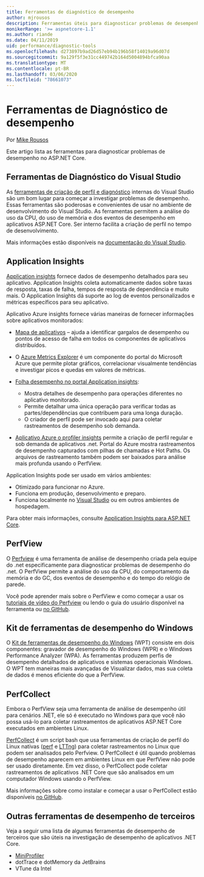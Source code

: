 ```yaml
---
title: Ferramentas de diagnóstico de desempenho
author: mjrousos
description: Ferramentas úteis para diagnosticar problemas de desempenho em aplicativos ASP.NET Core.
monikerRange: '>= aspnetcore-1.1'
ms.author: riande
ms.date: 04/11/2019
uid: performance/diagnostic-tools
ms.openlocfilehash: d273897b9ad26d57eb94b196b58f14019a96d07d
ms.sourcegitcommit: 9a129f5f3e31cc449742b164d5004894bfca90aa
ms.translationtype: MT
ms.contentlocale: pt-BR
ms.lasthandoff: 03/06/2020
ms.locfileid: "78661073"
---
```

# <a name="performance-diagnostic-tools"></a>Ferramentas de Diagnóstico de desempenho

Por [Mike Rousos](https://github.com/mjrousos)

Este artigo lista as ferramentas para diagnosticar problemas de desempenho no ASP.NET Core.

## <a name="visual-studio-diagnostic-tools"></a>Ferramentas de Diagnóstico do Visual Studio

As [ferramentas de criação de perfil e diagnóstico](/visualstudio/profiling) internas do Visual Studio são um bom lugar para começar a investigar problemas de desempenho. Essas ferramentas são poderosas e convenientes de usar no ambiente de desenvolvimento do Visual Studio. As ferramentas permitem a análise do uso da CPU, do uso de memória e dos eventos de desempenho em aplicativos ASP.NET Core. Ser interno facilita a criação de perfil no tempo de desenvolvimento.

Mais informações estão disponíveis na [documentação do Visual Studio](/visualstudio/profiling/profiling-overview).

## <a name="application-insights"></a>Application Insights

[Application insights](/azure/application-insights/app-insights-overview) fornece dados de desempenho detalhados para seu aplicativo. Application Insights coleta automaticamente dados sobre taxas de resposta, taxas de falha, tempos de resposta de dependência e muito mais. O Application Insights dá suporte ao log de eventos personalizados e métricas específicos para seu aplicativo.

Aplicativo Azure insights fornece várias maneiras de fornecer informações sobre aplicativos monitorados:

- [Mapa de aplicativos](/azure/application-insights/app-insights-app-map) – ajuda a identificar gargalos de desempenho ou pontos de acesso de falha em todos os componentes de aplicativos distribuídos.
- O [Azure Metrics Explorer](/azure/azure-monitor/platform/metrics-getting-started) é um componente do portal do Microsoft Azure que permite plotar gráficos, correlacionar visualmente tendências e investigar picos e quedas em valores de métricas.
- [Folha desempenho no portal Application insights](/azure/application-insights/app-insights-tutorial-performance):

  - Mostra detalhes de desempenho para operações diferentes no aplicativo monitorado.
  - Permite detalhar uma única operação para verificar todas as partes/dependências que contribuem para uma longa duração.
  - O criador de perfil pode ser invocado aqui para coletar rastreamentos de desempenho sob demanda.

- [Aplicativo Azure o profiler insights](/azure/azure-monitor/app/profiler) permite a criação de perfil regular e sob demanda de aplicativos .net.  Portal do Azure mostra rastreamentos de desempenho capturados com pilhas de chamadas e Hot Paths. Os arquivos de rastreamento também podem ser baixados para análise mais profunda usando o PerfView.

Application Insights pode ser usado em vários ambientes:

- Otimizado para funcionar no Azure.
- Funciona em produção, desenvolvimento e preparo.
- Funciona localmente no [Visual Studio](/azure/application-insights/app-insights-visual-studio) ou em outros ambientes de hospedagem.

Para obter mais informações, consulte [Application Insights para ASP.NET Core](/azure/application-insights/app-insights-asp-net-core).

## <a name="perfview"></a>PerfView

O [Perfview](https://github.com/Microsoft/perfview) é uma ferramenta de análise de desempenho criada pela equipe do .net especificamente para diagnosticar problemas de desempenho do .net. O PerfView permite a análise do uso da CPU, do comportamento da memória e do GC, dos eventos de desempenho e do tempo do relógio de parede.

Você pode aprender mais sobre o PerfView e como começar a usar os [tutoriais de vídeo do Perfview](https://channel9.msdn.com/Series/PerfView-Tutorial) ou lendo o guia do usuário disponível na ferramenta ou [no GitHub](https://github.com/Microsoft/perfview).

## <a name="windows-performance-toolkit"></a>Kit de ferramentas de desempenho do Windows

O [Kit de ferramentas de desempenho do Windows](/windows-hardware/test/wpt/) (WPT) consiste em dois componentes: gravador de desempenho do Windows (WPR) e o Windows Performance Analyzer (WPA). As ferramentas produzem perfis de desempenho detalhados de aplicativos e sistemas operacionais Windows. O WPT tem maneiras mais avançadas de Visualizar dados, mas sua coleta de dados é menos eficiente do que a PerfView.

## <a name="perfcollect"></a>PerfCollect

Embora o PerfView seja uma ferramenta de análise de desempenho útil para cenários .NET, ele só é executado no Windows para que você não possa usá-lo para coletar rastreamentos de aplicativos ASP.NET Core executados em ambientes Linux.

[PerfCollect](https://github.com/dotnet/coreclr/blob/master/Documentation/project-docs/linux-performance-tracing.md) é um script bash que usa ferramentas de criação de perfil do Linux nativas ([perf](https://perf.wiki.kernel.org/index.php/Main_Page) e [LTTng](https://lttng.org/)) para coletar rastreamentos no Linux que podem ser analisados pelo Perfview. O PerfCollect é útil quando problemas de desempenho aparecem em ambientes Linux em que PerfView não pode ser usado diretamente. Em vez disso, o PerfCollect pode coletar rastreamentos de aplicativos .NET Core que são analisados em um computador Windows usando o PerfView.

Mais informações sobre como instalar e começar a usar o PerfCollect estão disponíveis [no GitHub](https://github.com/dotnet/coreclr/blob/master/Documentation/project-docs/linux-performance-tracing.md).

## <a name="other-third-party-performance-tools"></a>Outras ferramentas de desempenho de terceiros

Veja a seguir uma lista de algumas ferramentas de desempenho de terceiros que são úteis na investigação de desempenho de aplicativos .NET Core.

- [MiniProfiler](https://miniprofiler.com/)
- dotTrace e dotMemory da JetBrains
- VTune da Intel
